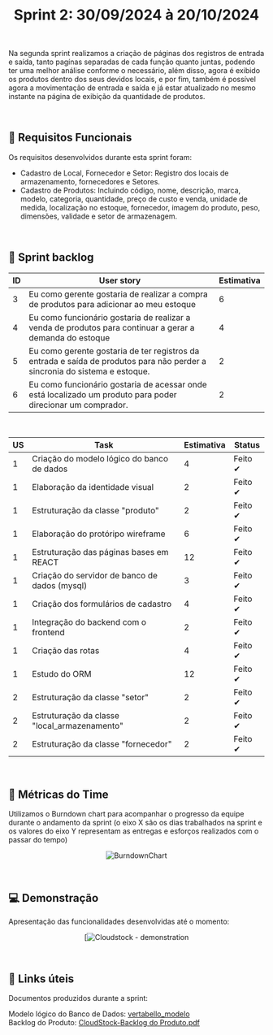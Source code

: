 <h1 align='center'> Sprint 2: 30/09/2024 à 20/10/2024 </h1>

<br>

Na segunda sprint realizamos a criação de páginas dos registros de entrada e saída, tanto pagínas separadas de cada função quanto juntas, podendo ter uma melhor análise conforme o necessário, além disso, agora é exibido os produtos dentro dos seus devidos locais, e por fim, também é possível agora a movimentação de entrada e saída e já estar atualizado no mesmo instante na página de exibição da quantidade de produtos.

<br>

## 🧾 Requisitos Funcionais

Os requisitos desenvolvidos durante esta sprint foram:

- Cadastro de Local, Fornecedor e Setor: Registro dos locais de armazenamento, fornecedores e Setores.
- Cadastro de Produtos: Incluindo código, nome, descrição, marca, modelo, categoria, quantidade, preço de custo e venda, unidade de medida, localização no estoque, fornecedor, imagem do produto, peso, dimensões, validade e setor de armazenagem.

<br>

## 🎯 Sprint backlog

ID | User story | Estimativa
|------|--------|------|
| 3 | 	Eu como gerente gostaria de realizar a compra de produtos para adicionar ao meu estoque | 6 |
| 4 | 	Eu como funcionário gostaria de realizar a venda de produtos para continuar a gerar a demanda do estoque | 4 |
| 5 | 	Eu como gerente gostaria de ter registros da entrada e saída de produtos para não perder a sincronia do sistema e estoque. | 2 |
| 6 | 	Eu como funcionário gostaria de acessar onde está localizado um produto para poder direcionar um comprador. | 2 |


<br>

US | Task | Estimativa | Status
|------|--------|------|-----|
| 1 | Criação do modelo lógico do banco de dados | 4 | Feito ✔ |
| 1 | Elaboração da identidade visual | 2 | Feito ✔ |
| 1 | Estruturação da classe "produto" | 2 | Feito ✔ |
| 1 | Elaboração do protóripo wireframe | 6 | Feito ✔ |
| 1 | Estruturação das páginas bases em REACT | 12 | Feito ✔ |
| 1 | Criação do servidor de banco de dados (mysql) | 3 | Feito ✔ |
| 1 | Criação dos formulários de cadastro | 4 | Feito ✔ |
| 1 | Integração do backend com o frontend | 2 | Feito ✔ |
| 1 | Criação das rotas | 4 | Feito ✔ |
| 1 | Estudo do ORM | 12 | Feito ✔ |
| 2 | Estruturação da classe "setor" | 2 | Feito ✔ |
| 2 | Estruturação da classe "local_armazenamento" | 2 | Feito ✔ |
| 2 | Estruturação da classe "fornecedor" | 2 | Feito ✔ |

<br> 

## 📅 Métricas do Time

Utilizamos o Burndown chart para acompanhar o progresso da equipe durante o andamento da sprint (o eixo X são os dias trabalhados na sprint e os valores do eixo Y representam as entregas e esforços realizados com o passar do tempo)

<div align="center">
 
![BurndownChart](./mgt/Imagem%20do%20WhatsApp%20de%202024-09-30%20à(s)%2009.26.30_1c7b38d1.jpg)
 </div>

 <br>
 
## 💻 Demonstração

Apresentação das funcionalidades desenvolvidas até o momento:
<div align="center">
 
[![Cloudstock - demonstration](https://youtu.be/eyDyj7bAfGM)
</div>

<br>

## :link: Links úteis

Documentos produzidos durante a sprint:

Modelo lógico do Banco de Dados: [vertabello_modelo](https://github.com/user-attachments/assets/44f5c70d-fe6d-451d-a009-a0b1723421d5) 
<br>
Backlog do Produto: [CloudStock-Backlog do Produto.pdf](https://github.com/user-attachments/files/17026988/SKYF-Backlog.do.Produto-170924-104112.pdf)




